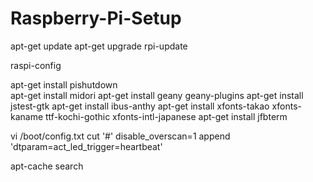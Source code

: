 # Raspberry-Pi-Setup

apt-get update
apt-get upgrade
rpi-update

raspi-config


apt-get install pishutdown<BR>
apt-get install midori
apt-get install geany geany-plugins
apt-get install jstest-gtk
apt-get install ibus-anthy
apt-get install xfonts-takao xfonts-kaname ttf-kochi-gothic xfonts-intl-japanese
apt-get install jfbterm

vi /boot/config.txt
cut '#' disable_overscan=1
append 'dtparam=act_led_trigger=heartbeat'

apt-cache search <file name>
